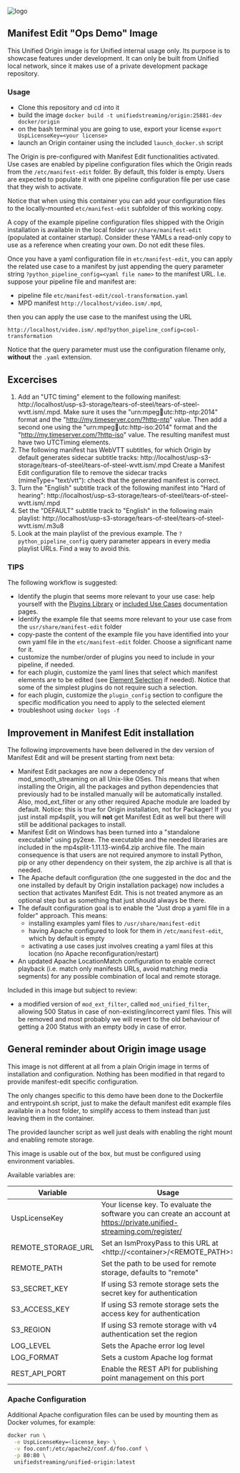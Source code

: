 ![logo](https://raw.githubusercontent.com/unifiedstreaming/origin/stable/unifiedstreaming-logo-black.png)

## Manifest Edit "Ops Demo" Image

This Unified Origin image is for Unified internal usage only. Its purpose is to
showcase features under development. It can only be built from Unified local
network, since it makes use of a private development package repository.

### Usage

- Clone this repository and cd into it
- build the image ``docker build -t unifiedstreaming/origin:25881-dev docker/origin``
- on the bash terminal you are going to use, export your license
  ``export UspLicenseKey=<your license>``
- launch an Origin container using the included ``launch_docker.sh`` script

The Origin is pre-configured with Manifest Edit functionalities activated.
Use cases are enabled by pipeline configuration files which the Origin reads
from the ``/etc/manifest-edit`` folder. By default, this folder is empty.
Users are expected to populate it with one pipeline configuration file per use
case that they wish to activate. 

Notice that when using this container you can add your configuration files to
the locally-mounted ``etc/manifest-edit`` subfolder of this working copy.

A copy of the example pipeline configuration files shipped with the
Origin installation is available in the local folder
``usr/share/manifest-edit`` (populated at container startup). Consider these
YAMLs a read-only copy to use as a reference when creating your own. Do not
edit these files.

Once you have a yaml configuration file in ``etc/manifest-edit``, you
can apply the related use case to a manifest by just appending the query
parameter string ``?python_pipeline_config=<yaml file name>`` to the manifest
URL. I.e. suppose your pipeline file and manifest are:

- pipeline file ``etc/manifest-edit/cool-transformation.yaml``
- MPD manifest ``http://localhost/video.ism/.mpd``,

then you can apply the use case to the manifest using the URL 

```
http://localhost/video.ism/.mpd?python_pipeline_config=cool-transformation
```

Notice that the query parameter must use the configuration filename only,
**without** the ``.yaml`` extension.

## Excercises

1. Add an "UTC timing" element to the following manifest: http://localhost/usp-s3-storage/tears-of-steel/tears-of-steel-wvtt.ism/.mpd.
  Make sure it uses the "urn:mpeg:dash:utc:http-ntp:2014" format and the
  "http://my.timeserver.com/?http-ntp" value.
  Then add a second one using the "urn:mpeg:dash:utc:http-iso:2014" format
  and the "http://my.timeserver.com/?http-iso" value. The resulting manifest
  must have two UTCTiming elements.
2. The following manifest has WebVTT subtitles, for which Origin by default
  generates sidecar subtitle tracks: http://localhost/usp-s3-storage/tears-of-steel/tears-of-steel-wvtt.ism/.mpd
  Create a Manifest Edit configuration file to remove the sidecar tracks
  (mimeType="text/vtt"): check that the generated manifest is correct.
3. Turn the "English" subtitle track of the following manifest into
  "Hard of hearing": http://localhost/usp-s3-storage/tears-of-steel/tears-of-steel-wvtt.ism/.mpd
4. Set the "DEFAULT" subtitle track to "English" in the following main
   playlist: http://localhost/usp-s3-storage/tears-of-steel/tears-of-steel-wvtt.ism/.m3u8
5. Look at the main playlist of the previous example. The
   ``?python_pipeline_config`` query parameter appears in every media playlist
   URLs. Find a way to avoid this.


### TIPS

The following workflow is suggested:

- Identify the plugin that seems more relevant to your use case: help yourself
  with the [Plugins Library](http://docs.external.unified-streaming.com/documentation/manifest-edit/plugins_library/index.html)
  or [included Use Cases](http://docs.external.unified-streaming.com/documentation/manifest-edit/use_cases/index.html) documentation pages.
- Identify the example file that seems more relevant to your use case from the
  ``usr/share/manifest-edit`` folder
- copy-paste the content of the example file you have identified into your
  own yaml file in the ``etc/manifest-edit`` folder. Choose a significant name
  for it.
- customize the number/order of plugins you need to include in your pipeline,
  if needed.
- for each plugin, customize the yaml lines that select which manifest elements
  are to be edited (see [Element Selection](http://docs.external.unified-streaming.com/documentation/manifest-edit/plugins_library/plugins/mpd/common/manifest_selection.html)
  if needed). Notice that some of the simplest plugins do not require such a
  selection.
- for each plugin, customize the ``plugin_config`` section to configure the
  specific modification you need to apply to the selected element
- troubleshoot using ``docker logs -f``

## Improvement in Manifest Edit installation

The following improvements have been delivered in the dev version of Manifest
Edit and will be present starting from next beta:

- Manifest Edit packages are now a dependency of mod_smooth_streaming on all
  Unix-like OSes. This means that when installing the Origin, all the packages
  and python dependencies that previously had to be installed manually will be
  automatically installed. Also, mod_ext_filter or any other required Apache
  module are loaded by default.
  Notice: this is true for Origin installation, not for Packager! If you just
  install mp4split, you will **not** get Manifest Edit as well but there will
  still be additional packages to install.
- Manifest Edit on Windows has been turned into a "standalone executable"
  using py2exe. The executable and the needed libraries are included in the
  mp4split-1.11.13-win64.zip archive file. The main consequence is that users
  are not required anymore to install Python, pip or any other dependency on
  their system, the zip archive is all that is needed.
- The Apache default configuration (the one suggested in the doc and the one
  installed by default by Origin installation package) now includes a section
  that activates Manifest Edit. This is not treated anymore as an optional
  step but as something that just should always be there.
- The default configuration goal is to enable the "Just drop a yaml file in a
  folder" approach. This means:
  - installing examples yaml files to ``/usr/share/manifest-edit``
  - having Apache configured to look for them in ``/etc/manifest-edit``, which
    by default is empty
  - activating a use cases just involves creating a yaml files at
    this location (no Apache reconfiguration/restart)
- An updated Apache LocationMatch configuration to enable correct playback
  (i.e. match only manifests URLs, avoid matching media segments) for any
  possible combination of local and remote storage.

Included in this image but subject to review:

- a modified version of ``mod_ext_filter``, called ``mod_unified_filter``,
  allowing 500 Status in case of non-existing/incorrect yaml files.
  This will be removed and most probably we will revert to the old behaviour
  of getting a 200 Status with an empty body in case of error.

## General reminder about Origin image usage

This image is not different at all from a plain Origin image in terms of
installation and configuration. Nothing has been modified in that regard to
provide manifest-edit specific configuration.

The only changes specific to this demo have been done to the Dockerfile and
entrypoint.sh script, just to make the default manifest edit example files
available in a host folder, to simplify access to them instead than just
leaving them in the container.

The provided launcher script as well just deals with enabling the right
mount and enabling remote storage.

This image is usable out of the box, but must be configured using environment
variables. 

Available variables are:

|Variable        |Usage   |Mandatory?|
|----------------|--------|----------|
|UspLicenseKey |Your license key. To evaluate the software you can create an account at <https://private.unified-streaming.com/register/>|Yes|
|REMOTE_STORAGE_URL|Set an IsmProxyPass to this URL at <http://<container\>/<REMOTE_PATH\>>|No|
|REMOTE_PATH|Set the path to be used for remote storage, defaults to "remote"|No|
|S3_SECRET_KEY|If using S3 remote storage sets the secret key for authentication|No|
|S3_ACCESS_KEY|If using S3 remote storage sets the access key for authentication|No|
|S3_REGION|If using S3 remote storage with v4 authentication set the region|No|
|LOG_LEVEL|Sets the Apache error log level|No|
|LOG_FORMAT|Sets a custom Apache log format|No|
|REST_API_PORT|Enable the REST API for publishing point management on this port|No|

### Apache Configuration
Additional Apache configuration files can be used by mounting them as Docker
volumes, for example:

```bash
docker run \
  -e UspLicenseKey=<license_key> \
  -v foo.conf:/etc/apache2/conf.d/foo.conf \
  -p 80:80 \
  unifiedstreaming/unified-origin:latest
```